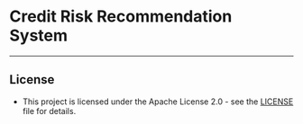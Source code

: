 # Credit Risk Recommendation System

---
## License
- This project is licensed under the Apache License 2.0 - see the [LICENSE](LICENSE.txt) file for details.
